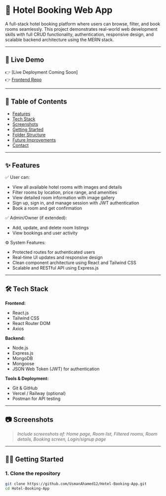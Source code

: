 # 🏨 Hotel Booking Web App

A full-stack hotel booking platform where users can browse, filter, and book rooms seamlessly. This project demonstrates real-world web development skills with full CRUD functionality, authentication, responsive design, and scalable backend architecture using the MERN stack.

---

## 🚀 Live Demo

👉 [Live Deployment Coming Soon]  
👉 [Frontend Repo](https://github.com/UsmanAhamed12/Hotel-Booking-App)

---

## 📌 Table of Contents

- [Features](#features)
- [Tech Stack](#tech-stack)
- [Screenshots](#screenshots)
- [Getting Started](#getting-started)
- [Folder Structure](#folder-structure)
- [Future Improvements](#future-improvements)
- [Contact](#contact)

---

## ✨ Features

✅ User can:
- View all available hotel rooms with images and details  
- Filter rooms by location, price range, and amenities  
- View detailed room information with image gallery  
- Sign up, sign in, and manage session with JWT authentication  
- Book a room and get confirmation  

✅ Admin/Owner (if extended):
- Add, update, and delete room listings  
- View bookings and user activity  

⚙️ System Features:
- Protected routes for authenticated users  
- Real-time UI updates and responsive design  
- Clean component architecture using React and Tailwind CSS  
- Scalable and RESTful API using Express.js

---

## 🛠️ Tech Stack

**Frontend:**  
- React.js  
- Tailwind CSS  
- React Router DOM  
- Axios

**Backend:**  
- Node.js  
- Express.js  
- MongoDB  
- Mongoose  
- JSON Web Token (JWT) for authentication

**Tools & Deployment:**  
- Git & GitHub  
- Vercel / Railway (optional)  
- Postman for API testing

---

## 📷 Screenshots

> _Include screenshots of: Home page, Room list, Filtered rooms, Room details, Booking screen, Login/signup page_

---

## 🧑‍💻 Getting Started

### 1. Clone the repository

```bash
git clone https://github.com/UsmanAhamed12/Hotel-Booking-App.git
cd Hotel-Booking-App
